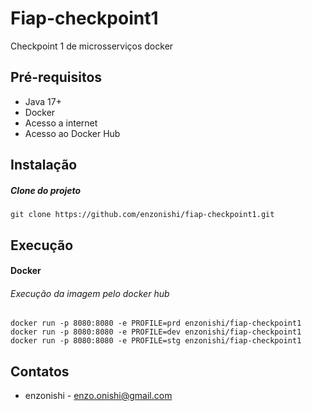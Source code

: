 # Fiap-checkpoint1

Checkpoint 1 de microsserviços docker

## Pré-requisitos

- Java 17+
- Docker 
- Acesso a internet
- Acesso ao Docker Hub

## Instalação

##### Clone do projeto
```
git clone https://github.com/enzonishi/fiap-checkpoint1.git
```

## Execução

#### Docker
###### Execução da imagem pelo docker hub
```
docker run -p 8080:8080 -e PROFILE=prd enzonishi/fiap-checkpoint1
docker run -p 8080:8080 -e PROFILE=dev enzonishi/fiap-checkpoint1
docker run -p 8080:8080 -e PROFILE=stg enzonishi/fiap-checkpoint1
```


## Contatos

- enzonishi - enzo.onishi@gmail.com
